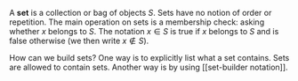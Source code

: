 A **set** is a collection or bag of objects $S$. Sets have no notion of order or repetition. The main operation on sets is a membership check: asking whether $x$ belongs to $S$. The notation $x \in S$ is true if $x$ belongs to $S$ and is false otherwise (we then write $x \not\in S$). 

How can we build sets? One way is to explicitly list what a set contains. Sets are allowed to contain sets. Another way is by using [[set-builder notation]].